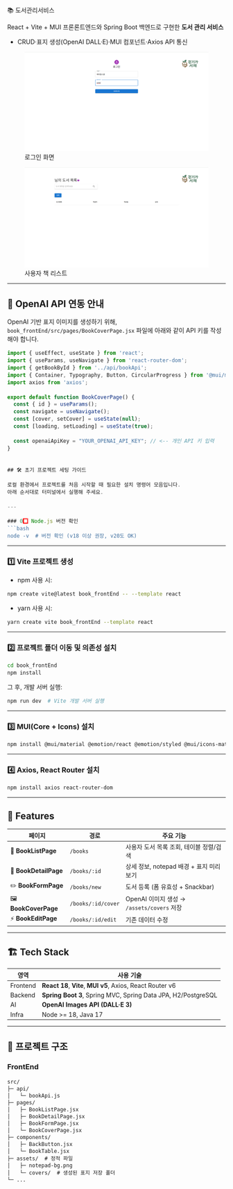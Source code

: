 📚 도서관리서비스

React + Vite + MUI 프론론트엔드와 Spring Boot 백엔드로 구현한 **도서 관리 서비스**  
- CRUD·표지 생성(OpenAI DALL·E)·MUI 컴포넌트·Axios API 통신  

<figure>
  <img src="./login.png" alt="로그인 화면" width="600"/>
  <figcaption>로그인 화면</figcaption>
</figure>

<figure>
  <img src="./booklist.png" alt="사용자 책 리스트" width="600"/>
  <figcaption>사용자 책 리스트</figcaption>
</figure>

---

## 🔧 OpenAI API 연동 안내

OpenAI 기반 표지 이미지를 생성하기 위해,  
`book_frontEnd/src/pages/BookCoverPage.jsx` 파일에 아래와 같이 API 키를 작성해야 합니다.

```javascript
import { useEffect, useState } from 'react';
import { useParams, useNavigate } from 'react-router-dom';
import { getBookById } from '../api/bookApi';
import { Container, Typography, Button, CircularProgress } from '@mui/material';
import axios from 'axios';

export default function BookCoverPage() {
  const { id } = useParams();
  const navigate = useNavigate();
  const [cover, setCover] = useState(null);
  const [loading, setLoading] = useState(true);

  const openaiApiKey = "YOUR_OPENAI_API_KEY"; // <-- 개인 API 키 입력
}


## 🛠️ 초기 프로젝트 세팅 가이드

로컬 환경에서 프로젝트를 처음 시작할 때 필요한 설치 명령어 모음입니다.  
아래 순서대로 터미널에서 실행해 주세요.

---

### 0️⃣ Node.js 버전 확인
```bash
node -v  # 버전 확인 (v18 이상 권장, v20도 OK)
```

---

### 1️⃣ Vite 프로젝트 생성

- npm 사용 시:
```bash
npm create vite@latest book_frontEnd -- --template react
```

- yarn 사용 시:
```bash
yarn create vite book_frontEnd --template react
```

---

### 2️⃣ 프로젝트 폴더 이동 및 의존성 설치
```bash
cd book_frontEnd
npm install
```

그 후, 개발 서버 실행:
```bash
npm run dev  # Vite 개발 서버 실행
```

---

### 3️⃣ MUI(Core + Icons) 설치
```bash
npm install @mui/material @emotion/react @emotion/styled @mui/icons-material
```

---

### 4️⃣ Axios, React Router 설치
```bash
npm install axios react-router-dom
```

---


## 🚀 Features
| 페이지 | 경로 | 주요 기능 |
|--------|------|-----------|
| 📗 **BookListPage** | `/books` | 사용자 도서 목록 조회, 테이블 정렬/검색 |
| 📘 **BookDetailPage** | `/books/:id` | 상세 정보, notepad 배경 + 표지 미리보기 |
| ✏️ **BookFormPage** | `/books/new` | 도서 등록 (폼 유효성 + Snackbar) |
| 🖼 **BookCoverPage** | `/books/:id/cover` | OpenAI 이미지 생성 → `/assets/covers` 저장 |
| ⚡️ **BookEditPage** | `/books/:id/edit` | 기존 데이터 수정 |

---

## 🏗 Tech Stack
| 영역 | 사용 기술 |
|------|----------|
| Frontend | **React 18**, **Vite**, **MUI v5**, Axios, React Router v6 |
| Backend | **Spring Boot 3**, Spring MVC, Spring Data JPA, H2/PostgreSQL |
| AI | **OpenAI Images API (DALL·E 3)** |
| Infra | Node >= 18, Java 17 |

---

## 📂 프로젝트 구조 

### FrontEnd

```text
src/
├─ api/
│   └─ bookApi.js
├─ pages/
│   ├─ BookListPage.jsx
│   ├─ BookDetailPage.jsx
│   ├─ BookFormPage.jsx
│   └─ BookCoverPage.jsx
├─ components/
│   ├─ BackButton.jsx
│   └─ BookTable.jsx
├─ assets/  # 정적 파일
│   ├─ notepad-bg.png
│   └─ covers/  # 생성된 표지 저장 폴더
└─ ...